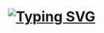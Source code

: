<h1 align="center">
<a href="https://git.io/typing-svg"><img src="https://readme-typing-svg.demolab.com?font=Fira+Code&duration=3000&pause=100&color=F7F7F7&background=CC0EFF00&width=435&lines=Hi+%F0%9F%91%8B%2C+I'm+mr-bhanushali03...;Nice+to+Meet+You...;A+Passionate+Programmer+from+India" alt="Typing SVG" height="auto" width="auto"/></a>
</h1>
